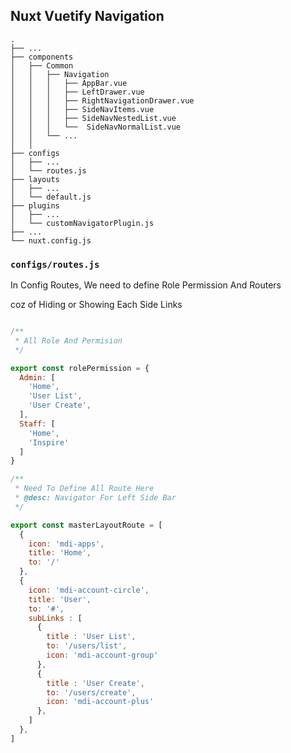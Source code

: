 ## Nuxt Vuetify Navigation

    .
    ├── ...
    ├── components                             
    │   ├── Common  
    │   │   ├── Navigation 
    │   │   │   ├── AppBar.vue
    │   │   │   ├── LeftDrawer.vue
    │   │   │   ├── RightNavigationDrawer.vue
    │   │   │   ├── SideNavItems.vue
    │   │   │   ├── SideNavNestedList.vue
    │   │   │   └──  SideNavNormalList.vue
    │   │   └── ...                     
    │   │   
    ├── configs
    │   ├── ...
    │   └── routes.js
    ├── layouts
    │   ├── ...
    │   └── default.js
    ├── plugins
    │   ├── ...
    │   └── customNavigatorPlugin.js
    ├── ...
    └── nuxt.config.js

### `configs/routes.js`

In Config Routes, We need to define Role Permission And Routers

coz of Hiding or Showing Each Side Links

```javascript

/**
 * All Role And Permision
 */

export const rolePermission = {
  Admin: [
    'Home',
    'User List',
    'User Create',
  ],
  Staff: [
    'Home',
    'Inspire'
  ]
}

/**
 * Need To Define All Route Here
 * @desc: Navigator For Left Side Bar
 */

export const masterLayoutRoute = [
  {
    icon: 'mdi-apps',
    title: 'Home',
    to: '/'
  },
  {
    icon: 'mdi-account-circle',
    title: 'User',
    to: '#',
    subLinks : [
      {
        title : 'User List',
        to: '/users/list',
        icon: 'mdi-account-group'
      },
      {
        title : 'User Create',
        to: '/users/create',
        icon: 'mdi-account-plus'
      },
    ]
  },
]

```


